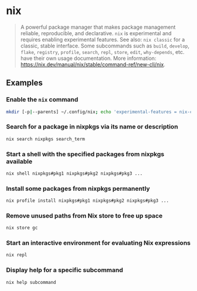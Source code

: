 # nix

> A powerful package manager that makes package management reliable, reproducible, and declarative. `nix` is experimental and requires enabling experimental features. See also: `nix classic` for a classic, stable interface. Some subcommands such as `build`, `develop`, `flake`, `registry`, `profile`, `search`, `repl`, `store`, `edit`, `why-depends`, etc. have their own usage documentation. More information: <https://nix.dev/manual/nix/stable/command-ref/new-cli/nix>.

## Examples

### Enable the `nix` command

```bash
mkdir [-p|--parents] ~/.config/nix; echo 'experimental-features = nix-command flakes' > ~/.config/nix/nix.conf
```

### Search for a package in nixpkgs via its name or description

```bash
nix search nixpkgs search_term
```

### Start a shell with the specified packages from nixpkgs available

```bash
nix shell nixpkgs#pkg1 nixpkgs#pkg2 nixpkgs#pkg3 ...
```

### Install some packages from nixpkgs permanently

```bash
nix profile install nixpkgs#pkg1 nixpkgs#pkg2 nixpkgs#pkg3 ...
```

### Remove unused paths from Nix store to free up space

```bash
nix store gc
```

### Start an interactive environment for evaluating Nix expressions

```bash
nix repl
```

### Display help for a specific subcommand

```bash
nix help subcommand
```
